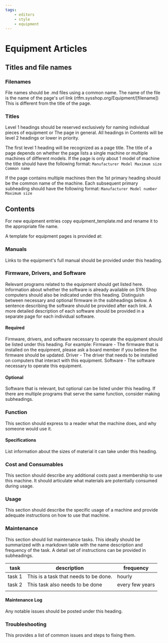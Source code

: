 ```yaml
---
tags:
    - editors
    - style
    - equipment
---
```

# Equipment Articles
## Titles and file names
### Filenames
File names should be .md files using a common name. 
The name of the file is the name of the page's url link (rtfm.sysshop.org/Equipment/[filename]) This is different from the title of the page.

### Titles
Level 1 headings should be reserved exclusively for naming individual pieces of equipment or The page in general.
All headings in Contents will be level 2 headings or lower in priority.

The first level 1 heading will be recognized as a page title.
The title of a page depends on whether the page lists a single machine or multiple machines of different models.
If the page is only about 1 model of machine the title should have the following format:
`Manufacturer Model Maximum size Common name`

If the page contains multiple machines then the 1st primary heading should be the common name of the machine. Each subsequent primary subheading should have the following format:
`Manufacturer Model number Maximum size`

## Contents
For new equipment entries copy equipment_template.md and rename it to the appropriate file name.

A template for equipment pages is provided at:

### Manuals
Links to the equipment's full manual should be provided under this heading.

### Firmware, Drivers, and Software
Relevant programs related to the equipment should get listed here.
Information about whether the software is already available on SYN Shop computers should also be indicated under this heading.
Distinguish between necessary and optional firmware in the subheadings below.
A sentence describing the software should be provided after each link.
A more detailed description of each software should be provided in a separate page for each individual software.

#### Required
Firmware, drivers, and software necessary to operate the equipment should be listed under this heading.
For example:
Firmware - The firmware that is installed on the equipment, please ask a board member if you believe the firmware should be updated.
Driver - The driver that needs to be installed on computers that interact with this equipment.
Software - The software necessary to operate this equipment.

#### Optional
Software that is relevant, but optional can be listed under this heading.
If there are multiple programs that serve the same function, consider making subheadings.

### Function
This section should express to a reader what the machine does, and why someone would use it.

#### Specifications
List information about the sizes of material it can take under this heading.

### Cost and Consumables 
This section should describe any additional costs past a membership to use this machine.
It should articulate what materials are potentially consumed during usage.

### Usage
This section should describe the specific usage of a machine and provide adequate instructions on how to use that machine.

### Maintenance
This section should list maintenance tasks. This ideally should be summarized with a markdown table with the name description and frequency of the task. 
A detail set of instructions can be provided in subheadings.

| task   | description                           | frequency       |
|--------|---------------------------------------|-----------------|
| task 1 | This is a task that needs to be done. | hourly          |
| task 2 | This task also needs to be done       | every few years |
|        |                                       |                 |

#### Maintenance Log
Any notable issues should be posted under this heading.

### Troubleshooting
This provides a list of common issues and steps to fixing them.

